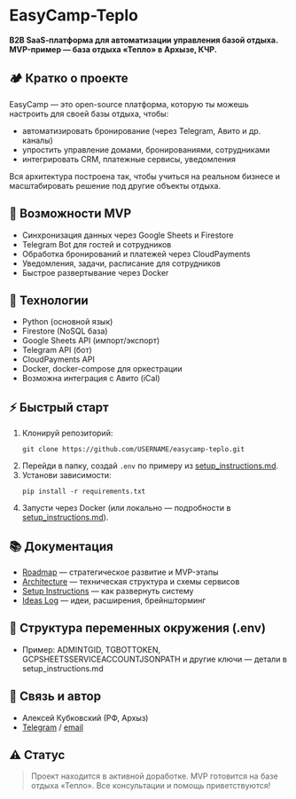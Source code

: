 # EasyCamp-Teplo

**B2B SaaS‑платформа для автоматизации управления базой отдыха. MVP-пример — база отдыха «Тепло» в Архызе, КЧР.**

## 🏕 Кратко о проекте

EasyCamp — это open-source платформа, которую ты можешь настроить для своей базы отдыха, чтобы:
- автоматизировать бронирование (через Telegram, Авито и др. каналы)
- упростить управление домами, бронированиями, сотрудниками
- интегрировать CRM, платежные сервисы, уведомления

Вся архитектура построена так, чтобы учиться на реальном бизнесе и масштабировать решение под другие объекты отдыха.

## 🚀 Возможности MVP

- Синхронизация данных через Google Sheets и Firestore
- Telegram Bot для гостей и сотрудников
- Обработка бронирований и платежей через CloudPayments
- Уведомления, задачи, расписание для сотрудников
- Быстрое развертывание через Docker

## 🔧 Технологии

- Python (основной язык)
- Firestore (NoSQL база)
- Google Sheets API (импорт/экспорт)
- Telegram API (бот)
- CloudPayments API
- Docker, docker-compose для оркестрации
- Возможна интеграция с Авито (iCal)

## ⚡️ Быстрый старт

1. Клонируй репозиторий:
    ```
    git clone https://github.com/USERNAME/easycamp-teplo.git
    ```
2. Перейди в папку, создай `.env` по примеру из [setup_instructions.md](docs/setup_instructions.md).
3. Установи зависимости:
    ```
    pip install -r requirements.txt
    ```
4. Запусти через Docker (или локально — подробности в [setup_instructions.md](docs/setup_instructions.md)).

## 📚 Документация

- [Roadmap](docs/roadmap.md) — стратегическое развитие и MVP-этапы
- [Architecture](docs/architecture.md) — техническая структура и схемы сервисов
- [Setup Instructions](docs/setup_instructions.md) — как развернуть систему
- [Ideas Log](docs/ideas_log.md) — идеи, расширения, брейншторминг

## 📝 Структура переменных окружения (.env)
- Пример: ADMINTGID, TGBOTTOKEN, GCPSHEETSSERVICEACCOUNTJSONPATH и другие ключи — детали в setup_instructions.md

## 📱 Связь и автор

- Алексей Кубковский (РФ, Архыз)
- [Telegram](#) / [email](mailto:akubkovskiy@gmail.com)

## ⚠️ Статус

> Проект находится в активной доработке. MVP готовится на базе отдыха «Тепло». Все консультации и помощь приветствуются!
